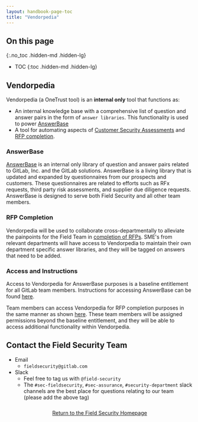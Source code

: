 ```yaml
---
layout: handbook-page-toc
title: "Vendorpedia"
---
```


## On this page
{:.no_toc .hidden-md .hidden-lg}
 
- TOC
{:toc .hidden-md .hidden-lg}


## Vendorpedia

Vendorpedia (a OneTrust tool) is an **internal only** tool that functions as:

* An internal knowledge base with a comprehensive list of question and answer pairs in the form of `answer libraries`. This functionality is used to power [AnswerBase](https://about.gitlab.com/handbook/security/security-assurance/field-security/answerbase.html)
* A tool for automating aspects of [Customer Security Assessments](/handbook/security/security-assurance/field-security/customer-security-assessment-process.html) and [RFP completion](https://about.gitlab.com/handbook/security/security-assurance/field-security/Field-Security-RFP.html).

### AnswerBase

[AnswerBase](https://about.gitlab.com/handbook/security/security-assurance/field-security/answerbase.html) is an internal only library of question and answer pairs related to GitLab, Inc. and the GitLab solutions. AnswerBase is a living library that is updated and expanded by questionnaires from our prospects and customers. These questionnaires are related to efforts such as RFx requests, third party risk assessments, and supplier due diligence requests. AnswerBase is designed to serve both Field Security and all other team members.

### RFP Completion

Vendorpedia will be used to collaborate cross-departmentally to alleviate the painpoints for the Field Team in [completion of RFPs](https://about.gitlab.com/handbook/security/security-assurance/field-security/Field-Security-RFP.html). SME's from relevant departments will have access to Vendorpedia to maintain their own department specific answer libraries, and they will be tagged on answers that need to be added.

### Access and Instructions

Access to Vendorpedia for AnswerBase purposes is a baseline entitlement for all GitLab team members. Instructions for accessing AnswerBase can be found [here](https://about.gitlab.com/handbook/security/security-assurance/field-security/answerbase.html#how-can-i-access-answerbase).

Team members can access Vendorpedia for RFP completion purposes in the same manner as shown [here](https://about.gitlab.com/handbook/security/security-assurance/field-security/answerbase.html#how-can-i-access-answerbase). These team members will be assigned permissions beyond the baseline entitlement, and they will be able to access additional functionality within Vendorpedia. 

## Contact the Field Security Team

* Email
   * `fieldsecurity@gitlab.com`
* Slack
   * Feel free to tag us with `@field-security`
   * The `#sec-fieldsecurity`, `#sec-assurance`, `#security-department` slack channels are the best place for questions relating to our team (please add the above tag)

<div class="flex-row" markdown="0" style="height:40px">
    <a href="https://about.gitlab.com/handbook/security/security-assurance/field-security/" class="btn btn-purple-inv" style="width:100%;height:100%;margin:1px;display:flex;justify-content:center;align-items:center;">Return to the Field Security Homepage</a>
</div>
